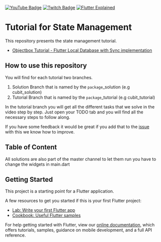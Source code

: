 [![YouTube Badge](https://img.shields.io/static/v1?label=YouTube&message=Subscribe&color=red&style=flat-square&logo=youtube&logoColor=red)](https://youtube.com/c/flutterexplained?sub_confirmation=1)
[![Twitch Badge](https://img.shields.io/static/v1?label=Twitch&message=Follow&color=violet&style=flat-square&logo=twitch&logoColor=violet)](https://www.twitch.tv/maxflutter)
[![Flutter Explained](https://img.shields.io/static/v1?label=Homepage&message=FlutterExplained&color=blue&style=flat-square)](https://flutter-explained.dev/)

# Tutorial for State Management
This repository presents the state management tutorial.
- [Objectbox Tutorial - Flutter Local Database with Sync implementation](https://www.youtube.com/watch?v=c5lzIlbDN4I)

## How to use this repository
You will find for each tutorial two branches.
1. Solution Branch that is named by the `package`_solution (e.g cubit_solution)
2. Tutorial Branch that is named by the `package`_tutorial (e.g cubit_tutorial)

In the tutorial branch you will get all the different tasks that we solve in
the video step by step. Just open your TODO tab and you will find all the
necessary steps to follow along.

If you have some feedback it would be great if you add that to the [issue](https://github.com/md-weber/state_tutorials/issues/1)
with this we know how to improve.

## Table of Content
All solutions are also part of the master channel
to let them run you have to change the widgets in main.dart


## Getting Started

This project is a starting point for a Flutter application.

A few resources to get you started if this is your first Flutter project:

- [Lab: Write your first Flutter app](https://flutter.dev/docs/get-started/codelab)
- [Cookbook: Useful Flutter samples](https://flutter.dev/docs/cookbook)

For help getting started with Flutter, view our
[online documentation](https://flutter.dev/docs), which offers tutorials,
samples, guidance on mobile development, and a full API reference.
